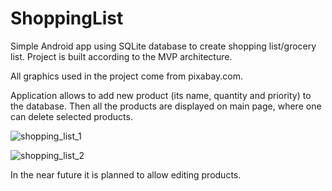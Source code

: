 # ShoppingList
Simple Android app using SQLite database to create shopping list/grocery list. Project is built according to the MVP architecture.

All graphics used in the project come from pixabay.com.

Application allows to add new product (its name, quantity and priority) to the database. Then all the products are displayed on main page, where one can delete selected products.


![shopping_list_1](https://user-images.githubusercontent.com/56269299/111633213-8c914500-87f5-11eb-83aa-3b64e33499d0.png)

![shopping_list_2](https://user-images.githubusercontent.com/56269299/111633908-4688b100-87f6-11eb-8425-a33a49d1e05e.png)

In the near future it is planned to allow editing products.
